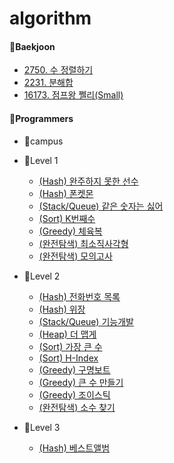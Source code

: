 # algorithm

#### 📁Baekjoon
 + [2750. 수 정렬하기](https://www.acmicpc.net/problem/2750)
 + [2231. 분해합](https://www.acmicpc.net/problem/2231)
 + [16173. 점프왕 쩰리(Small)](https://www.acmicpc.net/problem/16173)

#### 📁Programmers
 + 📁campus

 + 📁Level 1
    - [(Hash) 완주하지 못한 선수](https://school.programmers.co.kr/learn/courses/30/lessons/42576)
    - [(Hash) 폰켓몬](https://school.programmers.co.kr/learn/courses/30/lessons/1845)
    - [(Stack/Queue) 같은 숫자는 싫어](https://school.programmers.co.kr/learn/courses/30/lessons/12906)
    - [(Sort) K번째수](https://school.programmers.co.kr/learn/courses/30/lessons/42748)
    - [(Greedy) 체육복](https://school.programmers.co.kr/learn/courses/30/lessons/42862)
    - [(완전탐색) 최소직사각형](https://school.programmers.co.kr/learn/courses/30/lessons/86491)
    - [(완전탐색) 모의고사](https://school.programmers.co.kr/learn/courses/30/lessons/42840)

 + 📁Level 2
    - [(Hash) 전화번호 목록](https://school.programmers.co.kr/learn/courses/30/lessons/42577)
    - [(Hash) 위장](https://school.programmers.co.kr/learn/courses/30/lessons/42578)
    - [(Stack/Queue) 기능개발](https://school.programmers.co.kr/learn/courses/30/lessons/42586)
    - [(Heap) 더 맵게](https://school.programmers.co.kr/learn/courses/30/lessons/42626)
    - [(Sort) 가장 큰 수](https://school.programmers.co.kr/learn/courses/30/lessons/42746)
    - [(Sort) H-Index](https://school.programmers.co.kr/learn/courses/30/lessons/42747)
    - [(Greedy) 구명보트](https://school.programmers.co.kr/learn/courses/30/lessons/42885)
    - [(Greedy) 큰 수 만들기](https://school.programmers.co.kr/learn/courses/30/lessons/42883)
    - [(Greedy) 조이스틱](https://school.programmers.co.kr/learn/courses/30/lessons/42860)
    - [(완전탐색) 소수 찾기](https://school.programmers.co.kr/learn/courses/30/lessons/42839)
     
 + 📁Level 3
    - [(Hash) 베스트앨범](https://school.programmers.co.kr/learn/courses/30/lessons/42579)
    
